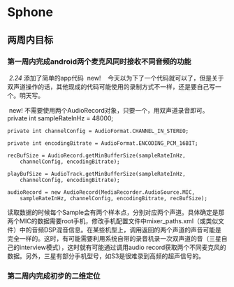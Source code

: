 # Sphone
## 两周内目标
### 第一周内完成android两个麦克风同时接收不同音频的功能
  *2.24* 添加了简单的app代码 
  new!
    今天以为下了一个代码就可以了，但是关于双声道操作的话，其他现成的代码可能使用的录制方式不一样，还是要自己写一个。明天写。
    
  new! 
    不需要使用两个AudioRecord对象，只要一个，用双声道录音即可。
    private int sampleRateInHz = 48000;

    private int channelConfig = AudioFormat.CHANNEL_IN_STEREO;

    private int encodingBitrate = AudioFormat.ENCODING_PCM_16BIT;

    recBufSize = AudioRecord.getMinBufferSize(sampleRateInHz,
        channelConfig, encodingBitrate);

    playBufSize = AudioTrack.getMinBufferSize(sampleRateInHz,
        channelConfig, encodingBitrate);

    audioRecord = new AudioRecord(MediaRecorder.AudioSource.MIC,
        sampleRateInHz, channelConfig, encodingBitrate, recBufSize);

读取数据的时候每个Sample会有两个样本点，分别对应两个声道。具体确定是那两个MIC的数据需要root手机，修改手机配置文件中mixer_paths.xml（或类似文件）中的音频DSP混音信息。在某些机型上，调用返回的两个声道的声音可能是完全一样的。这时，有可能需要利用系统自带的录音机录一次双声道的音（三星自己的interview模式），这时就有可能通过调用audio record获取两个不同麦克风的数据。另外，三星有部分手机型号，如S3是很难录到高频的超声信号的。

### 第二周内完成初步的二维定位
